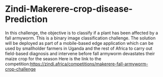 # Zindi-Makerere-crop-disease-Prediction

In this challenge, the objective is to classify if a plant has been affected by a fall armyworm. This is a binary image classification challenge. The solution will be deployed as part of a mobile-based edge application which can be used by smallholder farmers in Uganda and the rest of Africa to carry out field-based diagnosis and intervene before fall armyworm devastates their maize crop for the season
Here is the link to the competition:https://zindi.africa/competitions/makerere-fall-armyworm-crop-challenge
